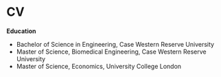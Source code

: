 # CV

**Education** 

- Bachelor of Science in Engineering, Case Western Reserve University
- Master of Science, Biomedical Engineering, Case Western Reserve University
- Master of Science, Economics, University College London